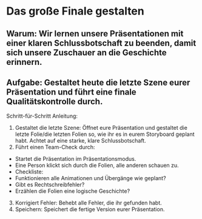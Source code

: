 # Das große Finale gestalten

## Warum: Wir lernen unsere Präsentationen mit einer klaren Schlussbotschaft zu beenden, damit sich unsere Zuschauer an die Geschichte erinnern.

## Aufgabe: Gestaltet heute die letzte Szene eurer Präsentation und führt eine finale Qualitätskontrolle durch.

Schritt-für-Schritt Anleitung:
1. Gestaltet die letzte Szene: Öffnet eure Präsentation und gestaltet die letzte Folie/die letzten Folien so, wie ihr es in eurem Storyboard geplant habt. Achtet auf eine starke, klare Schlussbotschaft.
2. Führt einen Team-Check durch:
* Startet die Präsentation im Präsentationsmodus.
* Eine Person klickt sich durch die Folien, alle anderen schauen zu.
* Checkliste:
* Funktionieren alle Animationen und Übergänge wie geplant?
* Gibt es Rechtschreibfehler?
* Erzählen die Folien eine logische Geschichte?
3. Korrigiert Fehler: Behebt alle Fehler, die ihr gefunden habt.
4. Speichern: Speichert die fertige Version eurer Präsentation.

